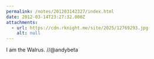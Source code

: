 ```yaml
---
permalink: /notes/201203142327/index.html
date: 2012-03-14T23:27:32.000Z
attachments:
  - url: https://cdn.rknight.me/site/2025/12769293.jpg
    alt: null
---
```


I am the Walrus. //@andybeta
